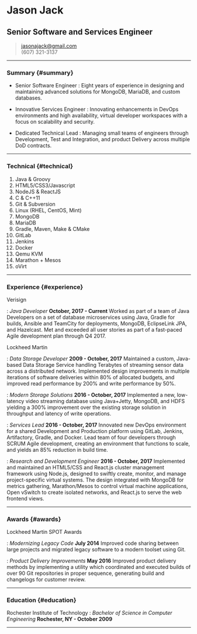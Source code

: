 # Jason Jack
## Senior Software and Services Engineer

> [jasonajack@gmail.com](jasonajack@gmail.com)  
> (607) 321-3137

------

### Summary {#summary}

* Senior Software Engineer
  : Eight years of experience in designing and maintaining advanced solutions for MongoDB, MariaDB, and custom databases.

* Innovative Services Engineer
  : Innovating enhancements in DevOps environments and high availability, virtual developer workspaces with a focus on scalability and security.

* Dedicated Technical Lead
  : Managing small teams of engineers through Development, Test and Integration, and product Delivery across multiple DoD contracts.

-------

### Technical {#technical}

1. Java & Groovy
1. HTML5/CSS3/Javascript
1. NodeJS & ReactJS
1. C & C++11
1. Git & Subversion
1. Linux (RHEL, CentOS, Mint)
1. MongoDB
1. MariaDB
1. Gradle, Maven, Make & CMake
1. GitLab
1. Jenkins
1. Docker
1. Qemu KVM
1. Marathon + Mesos
1. oVirt

------

### Experience {#experience}

Verisign

: *Java Developer* __October, 2017 - Current__
  Worked as part of a team of Java Developers on a set of database microservices using Java, Gradle for builds, Ansible and TeamCity for deployments, MongoDB, EclipseLink JPA, and Hazelcast.  Met and exceeded all user stories as part of a fast-paced Agile development plan through Q4 2017.

Lockheed Martin

: *Data Storage Developer* __2009 - October, 2017__
  Maintained a custom, Java-based Data Storage Service handling Terabytes of streaming sensor data across a distributed network.  Implemented design improvements in multiple iterations of software deliveries within 80% of allocated budgets, and improved read performance by 200% and write performance by 50%.

: *Modern Storage Solutions* __2016 - October, 2017__
  Implemented a new, low-latency video streaming database using Java+Jetty, MongoDB, and HDFS yielding a 300% improvement over the existing storage solution in throughput and latency of write operations.

: *Services Lead* __2016 - October, 2017__
  Innovated new DevOps environment for a shared Development and Production platform using GitLab, Jenkins, Artifactory, Gradle, and Docker.  Lead team of four developers through SCRUM Agile development, creating an environment that functions to scale, and yields an 85% reduction in build time.

: *Research and Development Engineer* __2016 - October, 2017__
  Implemented and maintained an HTML5/CSS and React.js cluster management framework using Node.js, designed to swiftly create, monitor, and manage project-specific virtual systems.  The design integrated with MongoDB for metrics gathering, Marathon/Mesos to control virtual machine applications, Open vSwitch to create isolated networks, and React.js to serve the web frontend views.

------

### Awards {#awards}

Lockheed Martin SPOT Awards

: *Modernizing Legacy Code* __July 2014__
  Improved code sharing between large projects and migrated legacy software to a modern toolset using Git.

: *Product Delivery Improvements* __May 2016__
  Improved product delivery methods by implementing a utility which coordinated and executed builds of over 90 Git repositories in proper sequence, generating build and changelogs for customer review.

------

### Education {#education}

Rochester Institute of Technology
: *Bachelor of Science in Computer Engineering* __Rochester, NY - October 2009__

------
